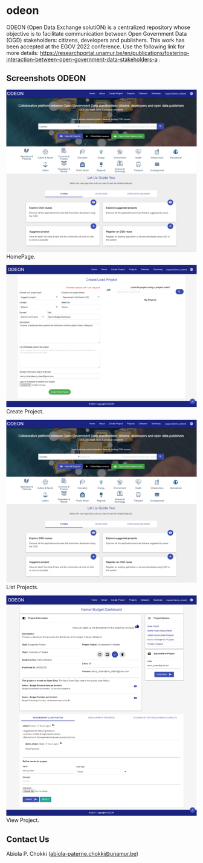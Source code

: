 # odeon
ODEON (Open Data Exchange solutiON) is a centralized repository whose objective is to facilitate communication between Open Government Data (OGD) stakeholders: citizens, developers and publishers.
This work has been accepted at the EGOV 2022 conference. Use the following link for more details: https://researchportal.unamur.be/en/publications/fostering-interaction-between-open-government-data-stakeholders-a .

## Screenshots ODEON
![HomePage](/assets/home.png)
HomePage.

![Create Project](/assets/create_project.png)
Create Project.

![List Projects](/assets/home.png)
List Projects.

![View Project](/assets/view_project.png)
View Project.

## Contact Us
Abiola P. Chokki (abiola-paterne.chokki@unamur.be)
